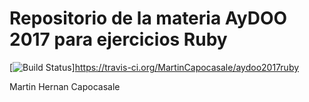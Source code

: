 Repositorio de la materia AyDOO 2017 para ejercicios Ruby 
==============================================================================

[![Build Status](https://travis-ci.org/MartinCapocasale/aydoo2017ruby.svg?branch=master)]https://travis-ci.org/MartinCapocasale/aydoo2017ruby




Martin Hernan Capocasale

